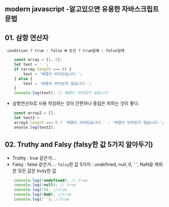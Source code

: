##  <b> modern javascript -알고있으면 유용한 자바스크립트 문법 </b>

## 01. 삼항 연산자
` condition ? true : false`  => ` 조건 ? true일때 : false일때 `
```javascript
    const array = [1, 2];
    let text = ' ';
    if (array.length === 0) {
        text = '배열이 비어있습니다.';
    } else {
        text = '배열이 비어있지 않습니다.';
    }
    console.log(text); // 배열이 비어있지 않습니다.
```
- 삼항연산자로 사용 작성하는 것이 간편하나 중첩은 피하는 것이 좋다.
  
```javascript
    const array2 = [];
    let text2 =
	array2.length === 0 ? '배열이 비어있습니다.' : '배열이 비어있지 않습니다.';
    onsole.log(text2);
```
## 02. Truthy and Falsy (falsy한 값 5가지 알아두기)
  - Truthy : true 같은거...
  - Falsy : false 같은거.... 
    `falsy`한 값 5가지 : undefined, null, 0, ' ', NaN을 제외한 모든 값은 truty한 값
```javascript
    console.log(!undefined); // true
    console.log(!null); // true
    console.log(!0); //true
    console.log(!NaN); //true
    console.log(!''); //true
```
